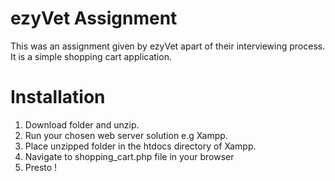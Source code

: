 ﻿# ezyVet Assignment

This was an assignment given by ezyVet apart of their interviewing process. It is a simple shopping cart application.

# Installation

1. Download folder and unzip. 
2. Run your chosen web server solution e.g Xampp. 
3. Place unzipped folder in the htdocs directory of Xampp. 
4. Navigate to shopping_cart.php file in your browser
5. Presto !
